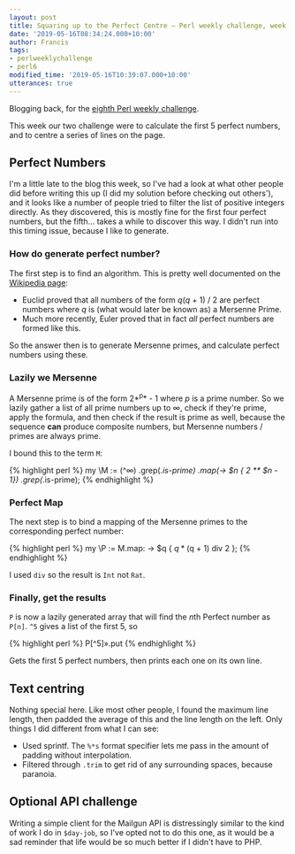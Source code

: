 ```yaml
---
layout: post
title: Squaring up to the Perfect Centre – Perl weekly challenge, week 8
date: '2019-05-16T08:34:24.000+10:00'
author: Francis
tags:
- perlweeklychallenge
- perl6
modified_time: '2019-05-16T10:39:07.000+10:00'
utterances: true
---
```


Blogging back, for the [eighth Perl weekly
challenge](https://perlweeklychallenge.org/blog/perl-weekly-challenge-008/).

This week our two challenge were to calculate the first 5 perfect numbers, and
to centre a series of lines on the page.

## Perfect Numbers

I'm a little late to the blog this week, so I've had a look at what other people
did before writing this up (I did my solution before checking out others'), and
it looks like a number of people tried to filter the list of positive integers
directly. As they discovered, this is mostly fine for the first four perfect
numbers, but the fifth…  takes a while to discover this way.  I didn't run into
this timing issue, because I like to generate.

### How do generate perfect number?

The first step is to find an algorithm. This is pretty well documented on the
[Wikipedia page](https://en.wikipedia.org/wiki/Perfect_number):

- Euclid proved that all numbers of the form *q*(*q* + 1) / 2 are perfect numbers
  where *q* is (what would later be known as) a Mersenne Prime.
- Much more recently, Euler proved that in fact *all* perfect numbers are formed
  like this.

So the answer then is to generate Mersenne primes, and calculate perfect numbers
using these.

### Lazily we Mersenne

A Mersenne prime is of the form 2*<sup>p</sup>* - 1 where *p* is a prime number. So we
lazily gather a list of all prime numbers up to ∞, check if they're prime, apply
the formula, and then check if the result is prime as well, because the sequence
**can** produce composite numbers, but Mersenne numbers / primes are always
prime.

I bound this to the term `M`:

{% highlight perl %}
my \M := (^∞)
           .grep(*.is-prime)
           .map(-> $n { 2 ** $n - 1})
           .grep(*.is-prime);
{% endhighlight %}

### Perfect Map

The next step is to bind a mapping of the Mersenne primes to the corresponding
perfect number:

{% highlight perl %}
my \P := M.map: -> $q { $q * ($q + 1) div 2 };
{% endhighlight %}

I used `div` so the result is `Int` not `Rat`.

### Finally, get the results

`P` is now a lazily generated array that will find the *n*th Perfect
number as `P[n]`.  `^5` gives a list of the first 5, so

{% highlight perl %}
P[^5]».put
{% endhighlight %}

Gets the first 5 perfect numbers, then prints each one on its own line.

## Text centring

Nothing special here. Like most other people, I found the maximum line length,
then padded the average of this and the line length on the left.
Only things I did different from what I can see:

- Used sprintf.  The `%*s` format specifier lets me pass in the amount of
  padding without interpolation.
- Filtered through `.trim` to get rid of any surrounding spaces, because
  paranoia.

## Optional API challenge

Writing a simple client for the Mailgun API is distressingly similar to the kind
of work I do in `$day-job`, so I've opted not to do this one, as it would be a
sad reminder that life would be so much better if I didn't have to PHP.
